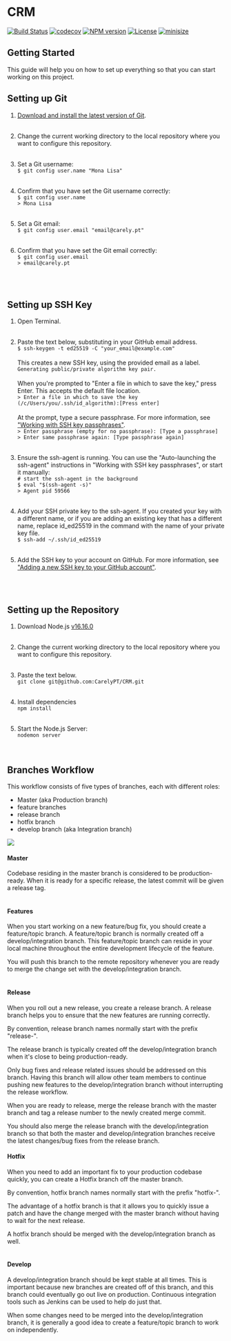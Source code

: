 # CRM

[![Build Status][action-image]][action-url]
[![codecov][codecov-image]][codecov-url]
[![NPM version][npm-image]][npm-url]
[![License][license-image]][license-url]
[![minisize][min-image]][min-url]


[action-image]: https://github.com/mikbry/material-ui-color/workflows/Build%20and%20Deploy/badge.svg
[action-url]: https://carely.pt

[codecov-image]: https://codecov.io/gh/mikbry/material-ui-color/branch/master/graph/badge.svg?token=K4P0vnM5fh
[codecov-url]: https://codecov.io/gh/mikbry/material-ui-color

[npm-image]: https://img.shields.io/npm/v/material-ui-color.svg
[npm-url]: https://npmjs.org/package/material-ui-color

[license-image]: https://img.shields.io/github/license/mikbry/material-ui-color
[License-url]:""https://github.com/mikbry/material-ui-color/blob/master/LICENSE""

[min-image]:https://badgen.net/bundlephobia/min/material-ui-color
[min-url]:https://bundlephobia.com/result?p=material-ui-color



## Getting Started  

This guide will help you on how to set up everything so that you can start working on this project. 
<br>

## Setting up Git
1) [Download and install the latest version of Git](https://git-scm.com/downloads). <br> <br>

2) Change the current working directory to the local repository where you want to configure this repository. <br> <br>

3) Set a Git username:\
`$ git config user.name "Mona Lisa"` <br> <br>

4) Confirm that you have set the Git username correctly:\
`$ git config user.name`\
`> Mona Lisa` <br> <br>

5) Set a Git email:\
`$ git config user.email "email@carely.pt"` <br> <br>

6) Confirm that you have set the Git email correctly:\
`$ git config user.email`\
`> email@carely.pt` <br> <br>

<br>

## Setting up SSH Key


1) Open Terminal.  <br> <br>
 
2) Paste the text below, substituting in your GitHub email address.\
`$ ssh-keygen -t ed25519 -C "your_email@example.com"`
\
\
This creates a new SSH key, using the provided email as a label.\
`Generating public/private algorithm key pair.`
\
\
When you're prompted to "Enter a file in which to save the key," press Enter. This accepts the default file location.\
`> Enter a file in which to save the key (/c/Users/you/.ssh/id_algorithm):[Press enter]`
\
\
At the prompt, type a secure passphrase. For more information, see ["Working with SSH key passphrases"](https://docs.github.com/en/authentication/connecting-to-github-with-ssh/working-with-ssh-key-passphrases).\
`> Enter passphrase (empty for no passphrase): [Type a passphrase]`\
`> Enter same passphrase again: [Type passphrase again]` <br> <br>


3) Ensure the ssh-agent is running. You can use the "Auto-launching the ssh-agent" instructions in "Working with SSH key passphrases", or start it manually:\
`# start the ssh-agent in the background`\
`$ eval "$(ssh-agent -s)"` \
`> Agent pid 59566` <br> <br>

4) Add your SSH private key to the ssh-agent. If you created your key with a different name, or if you are adding an existing key that has a different name, replace id_ed25519 in the command with the name of your private key file.\
`$ ssh-add ~/.ssh/id_ed25519` <br> <br>

5) Add the SSH key to your account on GitHub. For more information, see ["Adding a new SSH key to your GitHub account"](https://docs.github.com/en/authentication/connecting-to-github-with-ssh/adding-a-new-ssh-key-to-your-github-account). <br> <br>

<br>

## Setting up the Repository

1) Download Node.js [v16.16.0](https://nodejs.org/en/download/releases/)<br> <br>

2) Change the current working directory to the local repository where you want to configure this repository. <br> <br>

3) Paste the text below.\
`git clone git@github.com:CarelyPT/CRM.git` <br> <br>

4) Install dependencies\
`npm install` <br> <br>

5) Start the Node.js Server:\
`nodemon server`

<br>


## Branches Workflow

This workflow consists of five types of branches, each with different roles:

- Master (aka Production branch)
- feature branches 
- release branch
- hotfix branch
- develop branch (aka Integration branch)

![](https://backlog.com/app/themes/backlog-child/assets/img/guides/git/collaboration/branching_workflows_001.png)


#### Master
Codebase residing in the master branch is considered to be production-ready. When it is ready for a specific release, the latest commit will be given a release tag. <br> <br>

#### Features

When you start working on a new feature/bug fix, you should create a feature/topic branch. A feature/topic branch is normally created off a develop/integration branch. This feature/topic branch can reside in your local machine throughout the entire development lifecycle of the feature.

You will push this branch to the remote repository whenever you are ready to merge the change set with the develop/integration branch. <br> <br>

#### Release

When you roll out a new release, you create a release branch. A release branch helps you to ensure that the new features are running correctly.

By convention, release branch names normally start with the prefix "release-".

The release branch is typically created off the develop/integration branch when it's close to being production-ready.

Only bug fixes and release related issues should be addressed on this branch. Having this branch will allow other team members to continue pushing new features to the develop/integration branch without interrupting the release workflow.

When you are ready to release, merge the release branch with the master branch and tag a release number to the newly created merge commit.

You should also merge the release branch with the develop/integration branch so that both the master and develop/integration branches receive the latest changes/bug fixes from the release branch.

#### Hotfix

When you need to add an important fix to your production codebase quickly, you can create a Hotfix branch off the master branch.

By convention, hotfix branch names normally start with the prefix "hotfix-".

The advantage of a hotfix branch is that it allows you to quickly issue a patch and have the change merged with the master branch without having to wait for the next release.

A hotfix branch should be merged with the develop/integration branch as well. <br> <br>

#### Develop

A develop/integration branch should be kept stable at all times. This is important because new branches are created off of this branch, and this branch could eventually go out live on production. Continuous integration tools such as Jenkins can be used to help do just that.

When some changes need to be merged into the develop/integration branch, it is generally a good idea to create a feature/topic branch to work on independently.








